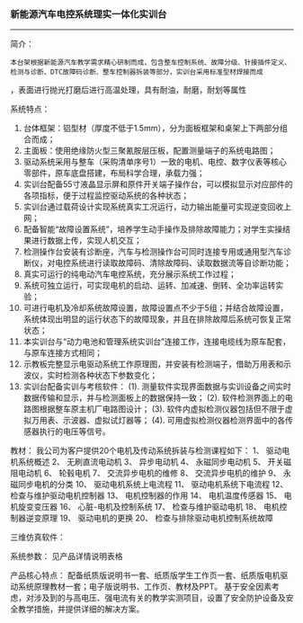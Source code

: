 
###  新能源汽车电控系统理实一体化实训台
-----------------------------------------------------------------

简介：

    本台架根据新能源汽车教学需求精心研制而成，包含整车控制系统、故障分级、针接插件定义、检测与诊断、DTC故障码诊断、整车控制器拆装等部分，实训台采用标准型材焊接而成
，表面进行抛光打磨后进行高温处理，具有耐油，耐磨，耐划等属性

系统特点：
  1.  台体框架：铝型材（厚度不低于1.5mm），分为面板框架和桌架上下两部分组合而成；
  2.	主面板：使用绝缘防火型三聚氰胺层压板，配置测量端子的系统电路图；
  3.	驱动系统采用与整车（采购清单序号1）一致的电机、电控、数字仪表等核心零部件，原车底盘搭建，布局科学合理，承载力强；
  4.	实训台配备55寸液晶显示屏和原件开关端子操作台，可以模拟显示对应部件的各项指标，便于过程监控驱动系统的各种状态；
  5.	实训台通过载荷设计实现系统真实工况运行，动力输出能量可实现逆变回收上网；
  6.	配备智能“故障设置系统”，培养学生动手操作及排除故障能力；对学生实操结果进行数据上传，实现人机交互；
  7.	检测操作台安装有诊断座，汽车与检测操作台可同时连接专用或通用型汽车诊断仪，对电控系统进行读取故障码、清除故障码、读取数据流等自诊断功能；
  8.  真实可运行的纯电动汽车电控系统，充分展示系统工作过程；
  9.  系统可独立运行，可实现电机的启动、运转、加减速、倒转、全功率运转实验；
  10. 可进行电机及冷却系统故障设置，故障设置点不少于5组；并结合故障设置，系统体现出明显的运行状态下的故障现象，并且在排除故障后系统可恢复正常状态；
  11. 本实训台与“动力电池和管理系统实训台”连接工作，连接电缆线为原车配套，与原车连接方式相同；
  12. 示教板完整显示电驱动系统工作原理图，并安装有检测端子，借助万用表和示波仪，实时检测各种状态下参数变化；
  13.	实训台配备实训与考核软件：
      (1). 测量软件实现界面数据与实训设备之间实时数据传输和显示，并与检测面板上的数据保持一致；
      (2). 软件检测界面上的电路图根据整车原主机厂电路图设计；
      (3). 软件内虚拟检测仪器包括但不限于虚拟万用表、示波器、虚拟试灯器等；
      (4). 可用虚拟检测仪器检测界面中的各传感器执行的电压等信号。


教材：
  我公司为客户提供20个电机及传动系统拆装与检测课程如下：
      1、	驱动电机系统概述
      2、	无刷直流电动机
      3、	异步电动机
      4、	永磁同步电动机
      5、	开关磁阻电动机
      6、	轮毂电机
      7、	交流异步电机的维修
      8、	交流异步电机的维护
      9、	永磁同步电机的分类
      10、	驱动电机系统上电流程
      11、	驱动电机系统下电流程
      12、	检查与维护驱动电机控制器
      13、	电机控制器的作用
      14、	电机温度传感器
      15、	电机旋变变压器
      16、	心脏-电机及控制系统
      17、	检查与维护驱动电机
      18、	电机控制器逆变原理
      19、	驱动电机的更换
      20、	检查与排除驱动电机控制系统故障

三维仿真软件：      

系统参数：
      见产品详情说明表格


产品核心特点：
  配备纸质版说明书一套、纸质版学生工作页一套、纸质版电机驱动系统原理教材一套；电子版说明书、工作页、教材及PPT。
  基于安全因素考虑，对涉及到的与高电压、强电流有关的教学实测项目，设置了安全防护设备及安全教学措施，并提供详细的解决方案。
